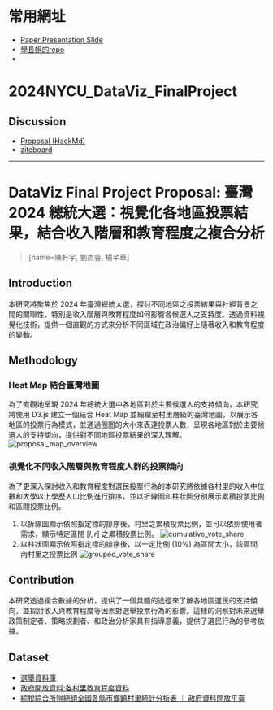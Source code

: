 # 常用網址
- [Paper Presentation Slide](https://www.canva.com/design/DAGVUDBWJcI/09AbL0vOT40OyPglCMbPKw/edit?utm_content=DAGVUDBWJcI&utm_campaign=designshare&utm_medium=link2&utm_source=sharebutton)
- [學長姐的repo](https://github.com/ting0602/DV_FinalProject)
- 
# 2024NYCU_DataViz_FinalProject

## Discussion

- [Proposal (HackMd)](https://hackmd.io/@xyf/BJudIwQZ1e)
- [ziteboard](https://app.ziteboard.com/team/b9bacfbc-91af-45fe-9ce6-d74e538fe45f&lang=TW)

---

# DataViz Final Project Proposal: 臺灣 2024 總統大選：視覺化各地區投票結果，結合收入階層和教育程度之複合分析

> [name=陳軒宇, 劉杰睿, 楊芊華]

## Introduction
本研究將聚焦於 2024 年臺灣總統大選，探討不同地區之投票結果與社經背景之間的關聯性，特別是收入階層與教育程度如何影響各候選人之支持度。透過資料視覺化技術，提供一個直觀的方式來分析不同區域在政治偏好上隨著收入和教育程度的變動。

## Methodology

### Heat Map 結合臺灣地圖

為了直觀地呈現 2024 年總統大選中各地區對於主要候選人的支持傾向，本研究將使用 D3.js 建立一個結合 Heat Map 並細緻至村里層級的臺灣地圖，以展示各地區的投票行為模式，並通過圈圈的大小來表達投票人數，呈現各地區對於主要候選人的支持傾向，提供對不同地區投票結果的深入理解。
    ![proposal_map_overview](https://hackmd.io/_uploads/rJ2UaO7bkg.jpg)

### 視覺化不同收入階層與教育程度人群的投票傾向

為了更深入探討收入和教育程度對選民投票行為的本研究將依據各村里的收入中位數和大學以上學歷人口比例進行排序，並以折線圖和柱狀圖分別展示累積投票比例和區間投票比例。

1. 以折線圖顯示依照指定標的排序後，村里之累積投票比例，並可以依照使用者需求，顯示特定區間 $[l, r]$ 之累積投票比例。
    ![cumulative_vote_share](https://hackmd.io/_uploads/HkegS_mbJx.png)
2. 以柱狀圖顯示依照指定標的排序後，以一定比例 ($10\%$) 為區間大小，該區間內村里之投票比例
    ![grouped_vote_share](https://hackmd.io/_uploads/Hkx1KuQZ1x.png)


## Contribution

本研究透過複合數據的分析，提供了一個具體的途徑來了解各地區選民的支持傾向，並探討收入與教育程度等因素對選舉投票行為的影響。這樣的洞察對未來選舉政策制定者、策略規劃者、和政治分析家具有指導意義，提供了選民行為的參考依據。

## Dataset
- [選舉資料庫](https://data.cec.gov.tw/選舉資料庫)
- [政府開放資料:各村里教育程度資料](https://scidm.nchc.org.tw/dataset/insight_classifiction_dataset_1_3/resource/9352e52d-016c-42b9-b343-b660ae04f476)
- [綜稅綜合所得總額全國各縣市鄉鎮村里統計分析表 ｜ 政府資料開放平臺](https://data.gov.tw/dataset/103066)
